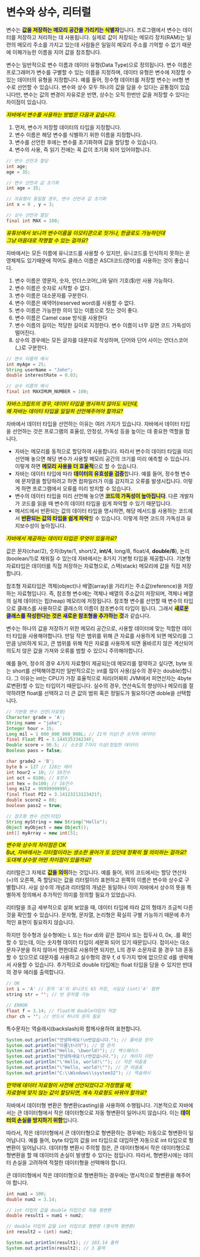 # 변수와 상수, 리터럴

변수는 <mark style="color:blue;">**값을 저장하는 메모리 공간을 가리키는 식별자**</mark>입니다. 프로그램에서 변수는 데이터를 저장하고 처리하는 데 사용됩니다. 실제로 값이 저장되는 메모리 장치(RAM)는 일련의 메모리 주소를 가지고 있는데 사람들은 일일히 메모리 주소를 기억할 수 없기 때문에 이해가능한 이름을 지어 값을 참조합니다.

변수는 일반적으로 변수 이름과 데이터 유형(Data Type)으로 정의됩니다. 변수 이름은 프로그래머가 변수를 구별할 수 있는 이름을 지정하며, 데이터 유형은 변수에 저장할 수 있는 데이터의 유형을 지정합니다. 예를 들어, 정수형 데이터를 저장할 변수는 int형 변수로 선언할 수 있습니다. 변수와 상수 모두 하나의 값을 담을 수 있다는 공통점이 있습니다만, 변수는 값의 변경이 자유로운 반면, 상수는 오직 한번만 값을 저장할 수 있다는 차이점이 있습니다.





_<mark style="background-color:yellow;">자바에서 변수를 사용하는 방법은 다음과 같습니다.</mark>_

1. 먼저, 변수가 저장할 데이터의 타입을 지정합니다.&#x20;
2. 변수 이름은 해당 변수를 식별하기 위한 이름을 지정합니다.&#x20;
3. 변수를 선언한 후에는 변수를 초기화하여 값을 할당할 수 있습니다.
4. 변수의 사용, 즉 읽기 전에는 꼭 값이 초기화 되어 있어야합니다.

```java
// 변수 선언과 할당
int age;
age = 35;

// 변수 선언과 값 초기화
int age = 35;

// 자료형이 동일할 경우, 변수 선언과 값 초기화
int x = 0 , y = 3;

// 상수 선언과 할당
final int MAX = 100;
```





_<mark style="background-color:yellow;">유튜브에서 보니까 변수이름을 이모티콘으로 짓거나, 한글로도 가능하던데</mark>_\
_<mark style="background-color:yellow;">그냥 마음대로 작명할 수 있는 걸까요?</mark>_

자바에서는 모든 이름에 유니코드를 사용할 수 있지만, 유니코드를 인식하지 못하는 운영체제도 있기때문에  적어도 클래스 이름은 ASCII코드(영어)를 사용하는 것이 좋습니다.&#x20;

1. 변수 이름은 영문자, 숫자, 언더스코어(\_)와 달러 기호($)만 사용 가능하다.
2. 변수 이름은 숫자로 시작할 수 없다.
3. 변수 이름은 대소문자를 구분한다.
4. 변수 이름은 예약어(reserved word)를 사용할 수 없다.
5. 변수 이름은 가능한한 의미 있는 이름으로 짓는 것이 좋다.
6. 변수 이름은 Camel case 방식을 사용한다
7. 변수 이름의 길이는 적당한 길이로 지정한다. 변수 이름이 너무 길면 코드 가독성이 떨어진다.
8. 상수의 경우에는 모든 글자를 대문자로 작성하며, 단어와 단어 사이는 언더스코어(\_)로 구분한다.

```java
// 변수 이름의 예시
int myAge = 25;
String userName = "John";
double interestRate = 0.03;

// 상수 이름의 예시
final int MAXIMUM_NUMBER = 100;
```





_<mark style="background-color:yellow;">자바스크립트의 경우, 데이터 타입을 명시하지 않아도 되던데,</mark>_\
_<mark style="background-color:yellow;">왜 자바는 데이터 타입을 일일히 선언해주어야 할까요?</mark>_

자바에서 데이터 타입을 선언하는 이유는 여러 가지가 있습니다. 자바에서 데이터 타입을 선언하는 것은 프로그램의 효율성, 안정성, 가독성 등을 높이는 데 중요한 역할을 합니다.

* 자바는 메모리를 동적으로 할당하여 사용합니다. 따라서 변수의 데이터 타입을 미리 선언해 놓으면 해당 변수가 사용할 메모리 공간의 크기를 미리 예측할 수 있습니다. 이렇게 하면 <mark style="color:blue;">**메모리 사용을 더 효율적**</mark>으로 할 수 있습니다.
* 자바는 데이터 타입에 따라 <mark style="color:blue;">**데이터의 유효성을 검증**</mark>합니다. 예를 들어, 정수형 변수에 문자열을 할당하려고 하면 컴파일러가 이를 감지하고 오류를 발생시킵니다. 이렇게 하면 프로그램에서 오류를 미리 방지할 수 있습니다.
* 변수의 데이터 타입을 미리 선언해 놓으면 <mark style="color:blue;">**코드의 가독성이 높아집니다**</mark>. 다른 개발자가 코드를 읽을 때 변수의 데이터 타입을 쉽게 파악할 수 있기 때문입니다.
* 메서드에서 반환되는 값의 데이터 타입을 명시하면, 해당 메서드를 사용하는 코드에서 <mark style="color:blue;">**반환되는 값의 타입을 쉽게 파악**</mark>할 수 있습니다. 이렇게 하면 코드의 가독성과 유지보수성이 높아집니다.





_<mark style="background-color:yellow;">자바에서 제공하는 데이터 타입은 무엇이 있을까요?</mark>_

값은 문자(char/2), 숫자(byte/1, short/2, **int/4**, long/8, float/4, **double/8**), 논리(boolean/1)로 채워질 수 있는데 자바에서는 8가지 기본형 타입을 제공합니다. 기본형 자료타입은 데이터를 직접 저장하는 자료형으로, 스택(stack) 메모리에 값을 직접 저장합니다.



참조형 자료타입은 객체(object)나 배열(array)을 가리키는 주소값(reference)을 저장하는 자료형입니다. 즉, 참조형 변수에는 객체나 배열의 주소값이 저장되며, 객체나 배열의 실제 데이터는 힙(heap) 메모리에 저장됩니다. 참조형 변수를 선언할 때 변수의 타입으로 클래스를 사용하므로 클래스의 이름이 참조변수의 타입이 됩니다. 그래서 <mark style="color:blue;">**새로운 클래스를 작성한다는 것은 새로운 참조형을 추가하는 것**</mark>과 같습니다.



변수는 하나의 값을 저장하기 위한 메모리 공간으로, 사용할 데이터에 맞는 적합한 데이터 타입을 사용해야합니다. 만일 작은 범위를 위해 큰 자료를 사용하게 되면 메모리를 그만큼 낭비하게 되고, 큰 범위를 위해 작은 자료를 사용하게 되면 올바르지 않은 계산되어 의도치 않은 값을 가져와 오류를 범할 수 있으니 주의해야합니다.&#x20;



예를 들어, 정수의 경우 4가지 자료형이 제공되는데 메모리를 절약하고 싶다면, byte 또는 short를 선택해야겠지만 일반적으로는 int를 많이 사용(실수의 경우는 double)합니다. 그 이유는 int는 CPU가 가장 효율적으로 처리(어짜피 JVM에서 피연산자는 4byte로변환)할 수 있는 타입이기 때문입니다. 실수의 경우, 연산속도의 향상이나 메모리를 절약하려면 float를 선택하고 더 큰 값의 범위 혹은 정밀도가 필요하다면 doble을 선택합니다.

```java
// 기본형 변수 선언(자료형)
Character grade = 'A';
String name = "jake";
Integer hour = 15;
Long mil = 1_000_000_000_000L; // 21억 이상(큰 숫자의 데이터)
final Float PI = 3.144535334234F;
Double score = 90.5; // 소숫점 7자리 이상(정밀한 데이터)
Boolean pass = false;

char grade2 = 'B';
byte b = 127 // 128는 에러
int hour2 = 10; // 10진수
int oct = 0100; // 8진수
int hex = 0x100; // 16진수
long mil2 = 9999999999l;
final float PI2 = 3.14123213123421f;
double score2 = 80;
boolean pass2 = true;

// 참조형 변수 선언(타입)
String myString = new String("Hello");
Object myObject = new Object();
int[] myArray = new int[5];
```





_<mark style="background-color:yellow;">변수와 상수의 차이점은 OK</mark>_\
_<mark style="background-color:yellow;">But, 자바에서는 리터럴이라는 생소한 용어가 또 있던데 정확히 뭘 의미하는 걸까요?</mark>_\
_<mark style="background-color:yellow;">도대체 상수랑 어떤 차이점이 있을까요?</mark>_

리터럴은그 자체로 <mark style="color:blue;">**값을 의미**</mark>하는 것입니다. 예를 들어, 위의 코드에서는 할당 연산자(=)의 오른쪽, 즉 할당되는 값을 리터럴이라 표현하고 왼쪽의 이름은 변수와 상수로 구별합니다. 사실 상수의 개념과 리터럴의 개념은 동일하나 이미 자바에서 상수의 뜻을 특별하게 정의해서 추가적인 의미를 정의할 필요가 있었습니다.



리터럴을 조금 세부적으로 살펴 보았을 때, 데이터 타입에 따라 값의 형태가 조금씩 다른 것을 확인할 수 있습니다. 문자형, 문자열, 논리형은 확실히 구별 가능하기 때문에 추가적인 표현이 필요하지 않습니다.&#x20;



하지만 정수형과 실수형에는 L 또는 f(or d)와 같은 접미사 또는 접두사 0, 0x, .를 확인할 수 있는데, 이는 숫자형 데이터 타입이 세분화 되어 있기 때문입니다. 접미사는 대소문자구분을 하지 않아서 편한대로 사용하면 되지만, L의 경우 소문자로 쓸 경우 1과 혼동할 수 있으므로 대문자를 사용하고 실수형의 경우 f, d 두가지 밖에 없으므로 d를 생략해서 사용할 수 있습니다. 추가적으로 double 타입에는 float 타입을 담을 수 있지만 반대의 경우 에러를 출력합니다.

```java
// OK
int i = 'A' // 문자 'A'의 유니코드 65 저장, 사실상 (int)'A' 형변
string str = ''; // 빈 문자열 가능

// ERROR
float f = 3.14; // float에 double타입이 저장
char ch = ''; // 반드시 하나의 문자 필요

```



특수문자는 역슬래시(backslash)와 함께사용하여 표현합니다.&#x20;

```java
System.out.println("안녕하세요!\n반갑습니다."); // 줄바꿈 문자
System.out.println("이름\t나이"); // 탭 문자
System.out.println("Hello, \bworld!"); // 백스페이스
System.out.println("안녕하세요!\r반갑습니다."); // 캐리지 리턴
System.out.println("\'Hello, world!\'"); // 작은 따옴표
System.out.println("\"Hello, world!\""); // 큰 따옴표
System.out.println("C:\\Windows\\system32"); // 역슬래시
```





_<mark style="background-color:yellow;">만약에 데이터 자료형이 사전에 선언되었다고 가정했을 때,</mark>_\
_<mark style="background-color:yellow;">자료형에 맞지 않는 값이 할당되면, 계속 자료형도 바꿔야 할까요?</mark>_

자바에서 데이터형 변환은 형변환(casting)을 사용하여 수행됩니다. 기본적으로 자바에서는 큰 데이터형에서 작은 데이터형으로 자동 형변환이 일어나지 않습니다. 이는 <mark style="color:blue;">**데이터의 손실을 방지하기 위함**</mark>입니다.



따라서, 작은 데이터형에서 큰 데이터형으로 형변환하는 경우에는 자동으로 형변환이 일어납니다. 예를 들어, byte 타입의 값을 int 타입으로 대입하면 자동으로 int 타입으로 형변환이 일어납니다. 데이터형 변환시 주의할 점은, 큰 데이터형에서 작은 데이터형으로 형변환을 할 때 데이터의 손실이 발생할 수 있다는 점입니다. 따라서, 형변환시에는 데이터 손실을 고려하여 적절한 데이터형을 선택해야 합니다.



큰 데이터형에서 작은 데이터형으로 형변환하는 경우에는 명시적으로 형변환을 해주어야 합니다.&#x20;

```java
int num1 = 100;
double num2 = 3.14;

// int 타입의 값을 double 타입으로 자동 형변환
double result1 = num1 + num2;

// double 타입의 값을 int 타입으로 형변환 (명시적 형변환)
int result2 = (int) num2;

System.out.println(result1); // 103.14 출력
System.out.println(result2); // 3 출력
```

